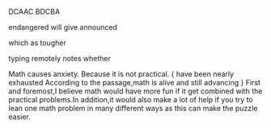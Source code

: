 DCAAC   BDCBA

endangered
will give
announced

which
as
tougher

typing
remotely
notes
whether

Math causes anxiety.
Because it is not practical.
{
   have been nearly exhausted
   According to the passage,math is alive and still advancing
}
First and foremost,I believe math would have more fun if it get combined with the practical problems.In addition,it would also make a lot of help if you try to lean one math problem in many different ways as this can make the puzzle easier.


